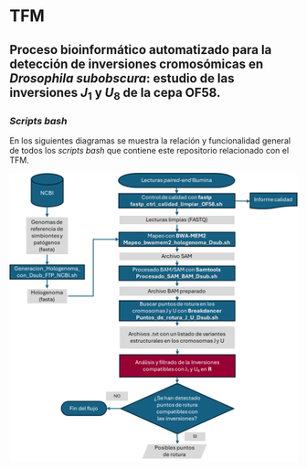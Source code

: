 # TFM
## Proceso bioinformático automatizado para la detección de inversiones cromosómicas en *Drosophila subobscura*: estudio de las inversiones  $J_{1}$ y $U_{8}$ de la cepa OF58.

### *Scripts bash*
En los siguientes diagramas se muestra la relación y funcionalidad general de todos los *scripts bash* que contiene este repositorio relacionado con el TFM.

![Diagrama de flujo para la búsqueda de puntos de rotura](diagramas/pipeline_bioinformatico.png "Diagrama de flujo principal")

